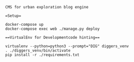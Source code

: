 `CMS for urban exploration blog engine`

`=Setup=`

```shell
docker-compose up
docker-compose exec web ./manage.py deploy
```

`==VirtualEnv for Developmentcode hinting==`

```shell
virtualenv --python=python3 --prompt="DIG" diggers_venv
. ./diggers_venv/bin/activate
pip install -r ./requirements.txt
```